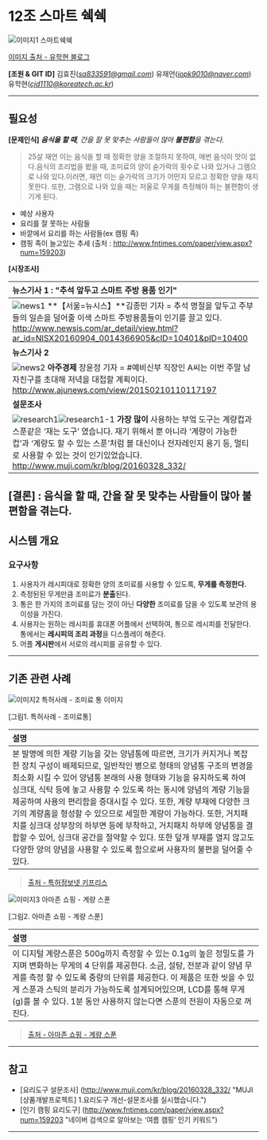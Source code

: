 12조 스마트 쉑쉑
=============================================================
![이미지1 스마트쉑쉑](http://blogfiles.naver.net/MjAxNjExMTZfMTA2/MDAxNDc5MjkyNTEzODYz.VijYQT78SuLeslOCVC_lBjFUnXMwn6SvWo83gGV7eocg.aXnknam3cioBmiZassjvKfNvBLQQffC7EQTziE-e21Ug.JPEG.dbgkrgus1/KakaoTalk_20161116_184547403.jpg)

[이미지 출처 - 유학현 블로그](http://blog.naver.com/dbgkrgus1/220863351742)


**[조원 & GIT ID]**
김효진(*sa833591@gmail.com*)
유재언(*iopk9010@naver.com*)
유학현(*cjd1110@koreatech.ac.kr*)

----------------


필요성
---------------------
**[문제인식]**
_**음식을 할 때**, 간을 잘 못 맞추는 사람들이 많아 **불편함**을 겪는다._
 > 25살 재언 이는 음식을 할 때 정확한 양을 조절하지 못하여, 매번 음식이 맛이 없다.음식의 조리법을 봤을 때, 조미료의 양이 숟가락의 횟수로 나와 있거나 그램으로 나와 있다.이러면, 재언 이는 숟가락의 크기가 어떤지 모르고 정확한 양을 재지 못한다. 또한, 그램으로 나와 있을 때는 저울로 무게를 측정해야 하는 불편함이 생기게 된다.
 
  * 예상 사용자
* 요리를 잘 못하는 사람들
* 바깥에서 요리를 하는 사람들(ex 캠핑 족)
* 캠핑 족이 늘고있는 추세 
(출처 : http://www.fntimes.com/paper/view.aspx?num=159203)

**[시장조사]**

| **뉴스기사 1 : "추석 앞두고 스마트 주방 용품 인기"** |
| :-----------  |
| ![news1](http://postfiles3.naver.net/MjAxNjExMTZfNzcg/MDAxNDc5MzAzMDI1OTE3.zDT0rM59CBvFow_x9vkKc9tNsFCNwJw8R0Zk8R50QJ4g.TTdtXm_OYaxsh_XVvaePkdDZ9EPSKRCbTCjcIbzBzIQg.JPEG.iopk9010/news1.jpg?type=w3) **【서울=뉴시스】**김종민 기자 = 추석 명절을 앞두고 주부들의 일손을 덜어줄 이색 스마트 주방용품들이 인기를 끌고 있다. http://www.newsis.com/ar_detail/view.html?ar_id=NISX20160904_0014366905&cID=10401&pID=10400|
| **뉴스기사 2** |
| ![news2](http://postfiles13.naver.net/MjAxNjExMTZfMjkw/MDAxNDc5MzAzMDI2MTMz.8ZqJxM4ZDR-5wb7fhkN3YL557d0yvRY9tnQdXCdl-psg.5VUeZmhLo-3ndgzCObJYxZ2Gh-PdH8iLTSyat5X-TWAg.PNG.iopk9010/news2.png?type=w3) **아주경제** 장윤정 기자 = #예비신부 직장인 A씨는 이번 주말 남자친구를 초대해 저녁을 대접할 계획이다.           http://www.ajunews.com/view/20150210110117197  |
| **설문조사** |
| ![research1](http://postfiles13.naver.net/MjAxNjExMTZfNjUg/MDAxNDc5MzAzMDI2NzQ3.D0YbNb5Gv-oMcTE0ddMnynq8dXvC25sB32OSTUpfT3cg.Yxne8W-oazwvTeGUhP9z4op0ICd4-cb28eXlir0-Sx8g.PNG.iopk9010/research1.png?type=w3)![research1-1](http://postfiles14.naver.net/MjAxNjExMTZfMzEg/MDAxNDc5MzAzMDI3MjIz.qQG1Vi-C07WTkZyMJl6du4izN3tHl9u_acvUTx-uu00g.gmSY_x5TDffn8FbTv3NFbdMl6JAdH9R_S6JG-96V5GIg.PNG.iopk9010/research1-1.png?type=w3) **가장 많이** 사용하는 부엌 도구는 계량컵과 스푼같은 ‘재는 도구’ 였습니다. 재기 위해서 뿐 아니라 ‘계량이 가능한 컵’과 ‘계량도 할 수 있는 스푼’처럼 볼 대신이나 전자레인지 용기 등, 멀티로 사용할 수 있는 것이 인기있었습니다.   http://www.muji.com/kr/blog/20160328_332/|

**[결론]** : **음식을 할 때**, 간을 잘 못 맞추는 사람들이 많아 **불편함**을 겪는다.
----------------


시스템 개요
---------------------
### 요구사항
 1. 사용자가 레시피대로 정확한 양의 조미료를 사용할 수 있도록, **무게를 측정한다.** 
 2. 측정된된 무게만큼 조미료가 **분출**된다. 
 3. 통은 한 가지의 조미료를 담는 것이 아닌 **다양한** 조미료를 담을 수 있도록 보관의 용이성을 가진다. 
 4. 사용자는 원하는 레시피를 휴대폰 어플에서 선택하여, 통으로 레시피를 전달한다. 통에서는 **레시피의 조리 과정**을 디스플레이 해준다. 
 5. 어플 **게시판**에서 서로의 레시피를 공유할 수 있다.

----------------


기존 관련 사례
---------------------

![이미지2 특허사례 - 조미료 통 이미지](http://blogfiles.naver.net/MjAxNjExMTZfMTEx/MDAxNDc5MjkyNjI5NTgw.zj82x7kf2sBHd2IQXTsH7KIsLz5n3E5Tajrl_txGZAIg.1WzV-XPP6U3xtm4giHP2Tx1G9F9uhvUODepvRGe-z9Qg.JPEG.dbgkrgus1/measure2.JPG " 계량기능을 갖는 용기(CONTAINER HAVING MEASURING FUNCTION)")

[그림1. 특허사례 - 조미료통]

|     **설명**   |
| :-----------  |
| 본 발명에 의한 계량 기능을 갖는 양념통에 따르면, 크기가 커지거나 복잡한 장치 구성이 배제되므로, 일반적인 병으로 형태의 양념통 구조의 변경을 최소화 시킬 수 있어 양념통 본래의 사용 형태와 기능을 유지하도록 하여 싱크대, 식탁 등에 놓고 사용할 수 있도록 하는 동시에 양념의 계량 기능을 제공하여 사용의 편리함을 증대시킬 수 있다. 또한, 계량 부재에 다양한 크기의 계량홈을 형성할 수 있으므로 세밀한 계량이 가능하다. 또한, 거치패치를 싱크대 상부장의 하부면 등에 부착하고, 거치패치 하부에 양념통을 결합할 수 있어, 싱크대 공간을 절약할 수 있다. 또한 덮개 부재를 열지 않고도 다양한 양의 양념을 사용할 수 있도록 함으로써 사용자의 불편을 덜어줄 수 있다.|
>[출처 - 특허정보넷 키프리스][1]


![이미지3 아마존 쇼핑 - 계량 스푼](http://macrostacks.com/wp-content/uploads/2016/06/Digital-Measuring-Spoon-2.png "아마존 쇼핑 - 계량 스푼)")

[그림2. 아마존 쇼핑 - 계량 스푼]

|     **설명**   |
| :-----------  |
|  이 디지털 계량스푼은 500g까지 측정할 수 있는 0.1g의 높은 정밀도를 가지며 변화하는 무게의 4 단위를 제공한다. 소금, 설탕, 전분과 같이 양념 무게를 측정 할 수 있도록 중량의 단위를 제공한다. 이 제품은 또한 씻을 수 있게 스푼과 스틱의 분리가 가능하도록 설계되어있으며, LCD를 통해 무게(g)를 볼 수 있다. 1분 동안 사용하지 않는다면 스푼의 전원이 자동으로 꺼진다.|
>[출처 - 아마존 쇼핑 - 계량 스푼][2]

----------------



참고
-------------
* [요리도구 설문조사] (http://www.muji.com/kr/blog/20160328_332/ "MUJI [상품개발프로젝트] 1.요리도구 개선-설문조사를 실시했습니다.")
* [인기 캠핑 요리도구] (http://www.fntimes.com/paper/view.aspx?num=159203 "네이버 검색으로 알아보는 ‘여름 캠핑’ 인기 키워드")

[1]: http://kportal.kipris.or.kr/kportal/search/total_search.do "특허사례 - 조미료 통"
[2]: https://www.amazon.com/HuntGold-Digital-Kitchen-Electric-Measuring/dp/B010CL5T16/ref=pd_sbs_79_4?_encoding=UTF8&pd_rd_i=B010CL5T16&pd_rd_r=8THVJFDEP798VH6PN09X&pd_rd_w=1ARdb&pd_rd_wg=4FHDA&psc=1&refRID=8THVJFDEP798VH6PN09X/ "아마존 쇼핑 - 계량 스푼"

----------------


